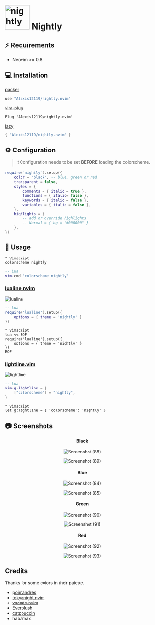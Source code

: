# <img src="https://user-images.githubusercontent.com/74944536/214324244-9fc431df-73b3-4472-b90b-8c14a5cd17a5.png" alt="nightly" width="80"/> Nightly


## ⚡️ Requirements

- Neovim >= 0.8

## 💻 Installation

[packer](https://github.com/wbthomason/packer.nvim)

```lua
use "Alexis12119/nightly.nvim"
```

[vim-plug](https://github.com/junegunn/vim-plug)

```vim
Plug 'Alexis12119/nightly.nvim'
```

[lazy](https://github.com/folke/lazy.nvim)

```lua
{ "Alexis12119/nightly.nvim" }
```

## ⚙️ Configuration

> ❗️ Configuration needs to be set **BEFORE** loading the colorscheme.

```lua
require("nightly").setup({
    color = "black", -- blue, green or red
    transparent = false,
    styles = {
        comments = { italic = true },
        functions = { italic= false },
        keywords = { italic = false },
        variables = { italic = false },
    },
    highlights = {
        -- add or override highlights
        -- Normal = { bg = "#000000" }
    },
})
```

## 🚀 Usage

```vim
" Vimscript
colorscheme nightly
```

```lua
-- Lua
vim.cmd "colorscheme nightly"
```

### [lualine.nvim](https://github.com/nvim-lualine/lualine.nvim)

![lualine](https://user-images.githubusercontent.com/74944536/218365052-40bdb345-cc26-4720-aa0f-e9f8c6b45fce.png)

```lua
-- Lua
require('lualine').setup({
    options = { theme = 'nightly' }
})
```

```vim
" Vimscript
lua << EOF
require('lualine').setup({
    options = { theme = 'nightly' }
})
EOF
```

### [lightline.vim](https://github.com/itchyny/lightline.vim)

![lightline](https://user-images.githubusercontent.com/74944536/218365089-5d5205a9-884e-4968-ba19-756d3be5c85d.PNG)

```lua
-- Lua
vim.g.lightline = {
    ["colorscheme"] = "nightly",
}
```

```vim
" Vimscript
let g:lightline = { 'colorscheme': 'nightly' }
```

## 📷 Screenshots

<div align="center">

#### Black

![Screenshot (88)](https://user-images.githubusercontent.com/74944536/230719552-9101c47a-4dc0-4482-89cf-5458644bd5ea.png)

![Screenshot (89)](https://user-images.githubusercontent.com/74944536/230719560-9367f7bd-a095-4f15-929c-68634714ba1d.png)

#### Blue

![Screenshot (84)](https://user-images.githubusercontent.com/74944536/230719574-8aef555b-858f-458f-92ed-a37f5356a68a.png)

![Screenshot (85)](https://user-images.githubusercontent.com/74944536/230719580-8425c5d4-5243-434d-a2a3-51ea31aa772d.png)

#### Green

![Screenshot (90)](https://user-images.githubusercontent.com/74944536/230719587-3d02b443-7f66-4126-8bd7-d5a8a27c0a06.png)

![Screenshot (91)](https://user-images.githubusercontent.com/74944536/230719591-e7006ace-9a98-4ba7-9b70-e10746e1d573.png)

#### Red

![Screenshot (92)](https://user-images.githubusercontent.com/74944536/230719602-bf95612b-8a90-4013-9c95-fa465ef071ec.png)

![Screenshot (93)](https://user-images.githubusercontent.com/74944536/230719607-3f16e56d-bfda-4262-9225-4f73b0a4f4a5.png)

</div>

## Credits

Thanks for some colors in their palette.

- [poimandres](https://github.com/olivercederborg/poimandres.nvim)
- [tokyonight.nvim](https://github.com/folke/tokyonight.nvim)
- [vscode.nvim](https://github.com/Mofiqul/vscode.nvim)
- [Everblush](https://github.com/Everblush/nvim)
- [catppuccin](https://github.com/catppuccin/nvim)
- habamax
